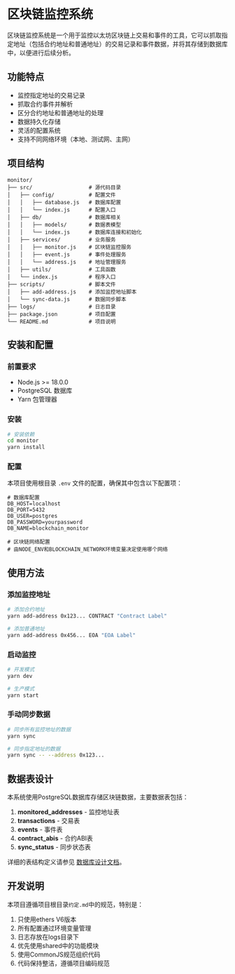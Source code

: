 # 区块链监控系统

区块链监控系统是一个用于监控以太坊区块链上交易和事件的工具，它可以抓取指定地址（包括合约地址和普通地址）的交易记录和事件数据，并将其存储到数据库中，以便进行后续分析。

## 功能特点

- 监控指定地址的交易记录
- 抓取合约事件并解析
- 区分合约地址和普通地址的处理
- 数据持久化存储
- 灵活的配置系统
- 支持不同网络环境（本地、测试网、主网）

## 项目结构

```
monitor/
├── src/                  # 源代码目录
│   ├── config/           # 配置文件
│   │   ├── database.js   # 数据库配置
│   │   └── index.js      # 配置入口
│   ├── db/               # 数据库相关
│   │   ├── models/       # 数据表模型
│   │   └── index.js      # 数据库连接和初始化
│   ├── services/         # 业务服务
│   │   ├── monitor.js    # 区块链监控服务
│   │   ├── event.js      # 事件处理服务
│   │   └── address.js    # 地址管理服务
│   ├── utils/            # 工具函数
│   └── index.js          # 程序入口
├── scripts/              # 脚本文件
│   ├── add-address.js    # 添加监控地址脚本
│   └── sync-data.js      # 数据同步脚本
├── logs/                 # 日志目录
├── package.json          # 项目配置
└── README.md             # 项目说明
```

## 安装和配置

### 前置要求

- Node.js >= 18.0.0
- PostgreSQL 数据库
- Yarn 包管理器

### 安装

```bash
# 安装依赖
cd monitor
yarn install
```

### 配置

本项目使用根目录 `.env` 文件的配置，确保其中包含以下配置项：

```
# 数据库配置
DB_HOST=localhost
DB_PORT=5432
DB_USER=postgres
DB_PASSWORD=yourpassword
DB_NAME=blockchain_monitor

# 区块链网络配置
# 由NODE_ENV和BLOCKCHAIN_NETWORK环境变量决定使用哪个网络
```

## 使用方法

### 添加监控地址

```bash
# 添加合约地址
yarn add-address 0x123... CONTRACT "Contract Label"

# 添加普通地址
yarn add-address 0x456... EOA "EOA Label"
```

### 启动监控

```bash
# 开发模式
yarn dev

# 生产模式
yarn start
```

### 手动同步数据

```bash
# 同步所有监控地址的数据
yarn sync

# 同步指定地址的数据
yarn sync -- --address 0x123...
```

## 数据表设计

本系统使用PostgreSQL数据库存储区块链数据，主要数据表包括：

1. **monitored_addresses** - 监控地址表
2. **transactions** - 交易表
3. **events** - 事件表
4. **contract_abis** - 合约ABI表
5. **sync_status** - 同步状态表

详细的表结构定义请参见 [数据库设计文档](./docs/database.md)。

## 开发说明

本项目遵循项目根目录`约定.md`中的规范，特别是：

1. 只使用ethers V6版本
2. 所有配置通过环境变量管理
3. 日志存放在logs目录下
4. 优先使用shared中的功能模块
5. 使用CommonJS规范组织代码
6. 代码保持整洁，遵循项目编码规范 